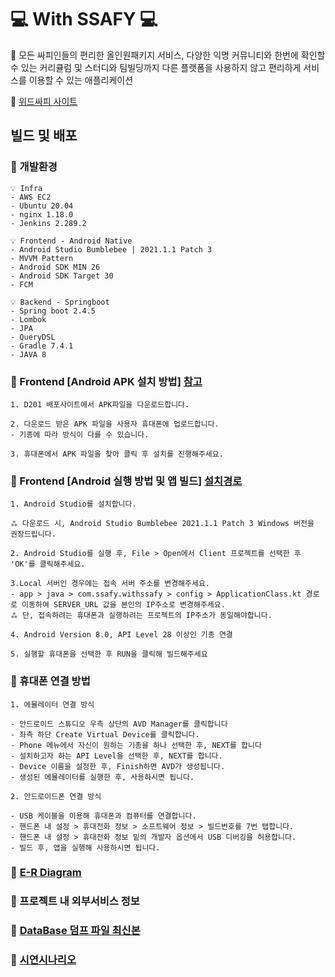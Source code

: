 # 💻 With SSAFY 💻

 🚩 모든 싸피인들의 편리한 올인원패키지 서비스, 다양한 익명 커뮤니티와 한번에 확인할 수 있는 커리큘럼 및 스터디와 팀빌딩까지 다른 플랫폼을 사용하지 않고 편리하게 서비스를 이용할 수 있는 애플리케이션

🔗 [위드싸피 사이트](https://k6d201.p.ssafy.io/)

## 빌드 및 배포

### 🔎 개발환경

    💡 Infra
    - AWS EC2
    - Ubuntu 20.04
    - nginx 1.18.0
    - Jenkins 2.289.2

    💡 Frontend - Android Native
    - Android Studio Bumblebee | 2021.1.1 Patch 3
    - MVVM Pattern
    - Android SDK MIN 26
    - Android SDK Target 30
    - FCM

    💡 Backend - Springboot
    - Spring boot 2.4.5
    - Lombok
    - JPA
    - QueryDSL
    - Gradle 7.4.1
    - JAVA 8


### 🔎 Frontend [Android APK 설치 방법] [참고](https://sbnet.co.kr/install-apk-on-android/)

    1. D201 배포사이트에서 APK파일을 다운로드합니다.

    2. 다운로드 받은 APK 파일을 사용자 휴대폰에 업로드합니다.
    - 기종에 따라 방식이 다를 수 있습니다. 

    3. 휴대폰에서 APK 파일을 찾아 클릭 후 설치를 진행해주세요.


### 🔎 Frontend [Android 실행 방법 및 앱 빌드] [설치경로](https://developer.android.com/studio?gclid=Cj0KCQjw1a6EBhC0ARIsAOiTkrHs2pne0fbirqMfuaqgSYhktBtCr_y7qyEZ9YptQ6pHlX8BuYxiIAEaAmIIEALw_wcB&gclsrc=aw.ds)

    1. Android Studio를 설치합니다.

    ⁂ 다운로드 시, Android Studio Bumblebee 2021.1.1 Patch 3 Windows 버전을 권장드립니다.
    
    2. Android Studio를 실행 후, File > Open에서 Client 프로젝트를 선택한 후 'OK'를 클릭해주세요.
    
    3.Local 서버인 경우에는 접속 서버 주소를 변경해주세요.
    - app > java > com.ssafy.withssafy > config > ApplicationClass.kt 경로로 이동하여 SERVER_URL 값을 본인의 IP주소로 변경해주세요.
    ⁂ 단, 접속하려는 휴대폰과 실행하려는 프로젝트의 IP주소가 동일해야합니다.

    4. Android Version 8.0, API Level 28 이상인 기종 연결

    5. 실행할 휴대폰을 선택한 후 RUN을 클릭해 빌드해주세요

### 🔎 휴대폰 연결 방법

    1. 에뮬레이터 연결 방식
    
    - 안드로이드 스튜디오 우측 상단의 AVD Manager를 클릭합니다
    - 좌측 하단 Create Virtual Device를 클릭합니다.
    - Phone 메뉴에서 자신이 원하는 기종을 하나 선택한 후, NEXT를 합니다
    - 설치하고자 하는 API Level을 선택한 후, NEXT를 합니다.
    - Device 이름을 설정한 후, Finish하면 AVD가 생성됩니다.
    - 생성된 에뮬레이터를 실행한 후, 사용하시면 됩니다.

    2. 안드로이드폰 연결 방식

    - USB 케이블을 이용해 휴대폰과 컴퓨터를 연결합니다.
    - 핸드폰 내 설정 > 휴대전화 정보 > 소프트웨어 정보 > 빌드번호를 7번 탭합니다.
    - 핸드폰 내 설정 > 휴대전화 정보 밑의 개발자 옵션에서 USB 디버깅을 허용합니다.
    - 빌드 후, 앱을 실행해 사용하시면 됩니다.


### 🔎 [E-R Diagram](./withssafyerd.png)

### 🔎 프로젝트 내 외부서비스 정보

### 🔎 [DataBase 덤프 파일 최신본](./Dump20220517.sql)

### 🔎 [시연시나리오](./사용자시나리오.pdf)

    



